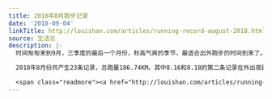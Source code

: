 ```yaml
---
title: 2018年8月跑步记录
date: '2018-09-04'
linkTitle: http://louishan.com/articles/running-record-august-2018.html
source: 生活志
description: |-
  时间匆匆来到9月，三季度的最后一个月份，秋高气爽的季节，最适合出外跑步的时间到来了。不过感觉最近每天都有很多事情要做，根本没有时间出去跑步啊，这不是悲剧了吗？！

  2018年8月份共产生23条记录，总跑量186.74KM。其中8.16和8.18的第二条记录在外出夜跑的记录，还有两条户外跑记录其实是游逛的记录。悦跑圈更新到了4.0版本，很多功能集中了入口，还在熟悉当中，这个跑步记录区分了室内、户外，看起来一目了然，还是非常实用的。

  <span class="readmore"><a href="http://louishan.com/articles/running-record-august-2018.html" title="2018年8月跑步记录">阅读全文——共385字</a></span>
---
```

